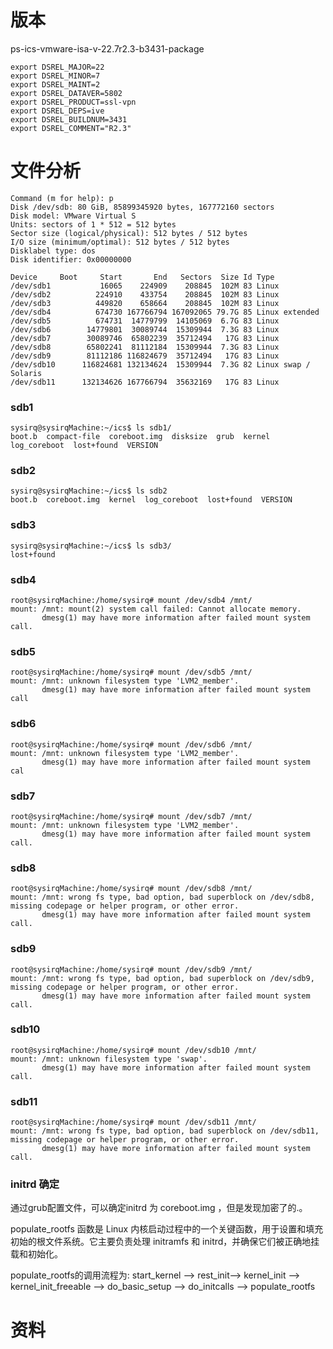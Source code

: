 # 版本

ps-ics-vmware-isa-v-22.7r2.3-b3431-package

```
export DSREL_MAJOR=22
export DSREL_MINOR=7
export DSREL_MAINT=2
export DSREL_DATAVER=5802
export DSREL_PRODUCT=ssl-vpn
export DSREL_DEPS=ive
export DSREL_BUILDNUM=3431
export DSREL_COMMENT="R2.3"
```

# 文件分析

```
Command (m for help): p
Disk /dev/sdb: 80 GiB, 85899345920 bytes, 167772160 sectors
Disk model: VMware Virtual S
Units: sectors of 1 * 512 = 512 bytes
Sector size (logical/physical): 512 bytes / 512 bytes
I/O size (minimum/optimal): 512 bytes / 512 bytes
Disklabel type: dos
Disk identifier: 0x00000000

Device     Boot     Start       End   Sectors  Size Id Type
/dev/sdb1           16065    224909    208845  102M 83 Linux
/dev/sdb2          224910    433754    208845  102M 83 Linux
/dev/sdb3          449820    658664    208845  102M 83 Linux
/dev/sdb4          674730 167766794 167092065 79.7G 85 Linux extended
/dev/sdb5          674731  14779799  14105069  6.7G 83 Linux
/dev/sdb6        14779801  30089744  15309944  7.3G 83 Linux
/dev/sdb7        30089746  65802239  35712494   17G 83 Linux
/dev/sdb8        65802241  81112184  15309944  7.3G 83 Linux
/dev/sdb9        81112186 116824679  35712494   17G 83 Linux
/dev/sdb10      116824681 132134624  15309944  7.3G 82 Linux swap / Solaris
/dev/sdb11      132134626 167766794  35632169   17G 83 Linux
```



### sdb1

```
sysirq@sysirqMachine:~/ics$ ls sdb1/
boot.b  compact-file  coreboot.img  disksize  grub  kernel  log_coreboot  lost+found  VERSION
```

### sdb2

```
sysirq@sysirqMachine:~/ics$ ls sdb2
boot.b  coreboot.img  kernel  log_coreboot  lost+found  VERSION
```

### sdb3

```
sysirq@sysirqMachine:~/ics$ ls sdb3/
lost+found
```

### sdb4

```
root@sysirqMachine:/home/sysirq# mount /dev/sdb4 /mnt/
mount: /mnt: mount(2) system call failed: Cannot allocate memory.
       dmesg(1) may have more information after failed mount system call.
```

### sdb5

```
root@sysirqMachine:/home/sysirq# mount /dev/sdb5 /mnt/
mount: /mnt: unknown filesystem type 'LVM2_member'.
       dmesg(1) may have more information after failed mount system call
```

### sdb6

```
root@sysirqMachine:/home/sysirq# mount /dev/sdb6 /mnt/
mount: /mnt: unknown filesystem type 'LVM2_member'.
       dmesg(1) may have more information after failed mount system cal
```

### sdb7

```
root@sysirqMachine:/home/sysirq# mount /dev/sdb7 /mnt/
mount: /mnt: unknown filesystem type 'LVM2_member'.
       dmesg(1) may have more information after failed mount system call.
```

### sdb8

```
root@sysirqMachine:/home/sysirq# mount /dev/sdb8 /mnt/
mount: /mnt: wrong fs type, bad option, bad superblock on /dev/sdb8, missing codepage or helper program, or other error.
       dmesg(1) may have more information after failed mount system call.
```

### sdb9

```
root@sysirqMachine:/home/sysirq# mount /dev/sdb9 /mnt/
mount: /mnt: wrong fs type, bad option, bad superblock on /dev/sdb9, missing codepage or helper program, or other error.
       dmesg(1) may have more information after failed mount system call.
```

### sdb10

```
root@sysirqMachine:/home/sysirq# mount /dev/sdb10 /mnt/
mount: /mnt: unknown filesystem type 'swap'.
       dmesg(1) may have more information after failed mount system call.	
```

### sdb11

```
root@sysirqMachine:/home/sysirq# mount /dev/sdb11 /mnt/
mount: /mnt: wrong fs type, bad option, bad superblock on /dev/sdb11, missing codepage or helper program, or other error.
       dmesg(1) may have more information after failed mount system call.
```

### initrd 确定

通过grub配置文件，可以确定initrd 为 coreboot.img ，但是发现加密了的.。

populate_rootfs 函数是 Linux 内核启动过程中的一个关键函数，用于设置和填充初始的根文件系统。它主要负责处理 initramfs 和 initrd，并确保它们被正确地挂载和初始化。

populate_rootfs的调用流程为: start_kernel --> rest_init--> kernel_init --> kernel_init_freeable --> do_basic_setup --> do_initcalls  --> populate_rootfs

# 资料

